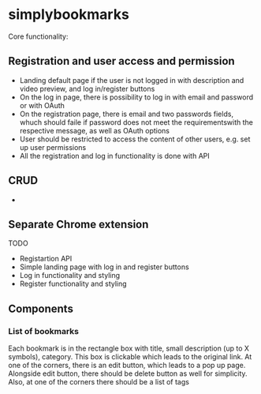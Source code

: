 # simplybookmarks

Core functionality: 

## Registration and user access and permission

- Landing default page if the user is not logged in with description and video preview, and log in/register buttons
- On the log in page, there is possibility to log in with email and password or with OAuth
- On the registration page, there is email and two passwords fields, whuch should faile if password does not meet the requirementswith the respective message, as well as OAuth options
- User should be restricted to access the content of other users, e.g. set up user permissions 
- All the registration and log in functionality is done with API

## CRUD

- 

## Separate Chrome extension

TODO

- Registartion API 
- Simple landing page with log in and register buttons
- Log in functionality and styling
- Register functionality and styling


## Components

### List of bookmarks 

Each bookmark is in the rectangle box with title, small description (up to X symbols), category. This box is clickable which leads to the original link. At one of the corners, there is an edit button, which leads to a pop up page. Alongside edit button, there should be delete button as well for simplicity. Also, at one of the corners there should be a list of tags 